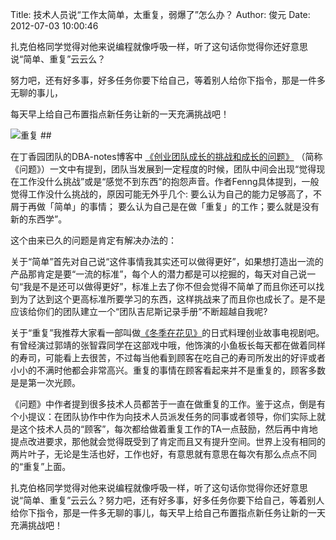 Title: 技术人员说“工作太简单，太重复，弱爆了”怎么办？
Author: 俊元
Date: 2012-07-03 10:00:46

扎克伯格同学觉得对他来说编程就像呼吸一样，听了这句话你觉得你还好意思说“简单、重复”云云么？

努力吧，还有好多事，好多任务你要下给自己，等着别人给你下指令，那是一件多无聊的事儿，

每天早上给自己布置指点新任务让新的一天充满挑战吧！

<img title="重复" src="http://www.teambition.com/download/51591fece8cf147e7dc1fe8b"/>
## 

 在丁香园团队的DBA-notes博客中
<span style="color: #3366ff;">
	<a href="http://www.dbanotes.net/startup/Challenge_and_Grow_up.html">《创业团队成长的挑战和成长的问题》</a>
</span>（简称《问题》）一文中有提到，团队当发展到一定程度的时候，团队中间会出现“觉得现在工作没什么挑战”或是“感觉不到东西”的抱怨声音。作者Fenng具体提到，一般觉得工作没什么挑战的，原因可能无外乎几个: 要么认为自己的能力足够高了，不屑于再做「简单」的事情； 要么认为自己是在做「重复」的工作；要么就是没有新的东西学”。
 
 这个由来已久的问题是肯定有解决办法的：
 
 关于“简单”首先对自己说“这件事情我其实还可以做得更好”，如果想打造出一流的产品那肯定是要“一流的标准”，每个人的潜力都是可以挖掘的，每天对自己说一句“我是不是还可以做得更好”，标准上去了你不但会觉得不简单了而且你还可以找到为了达到这个更高标准所要学习的东西，这样挑战来了而且你也成长了。是不是应该给你们的团队建立一个“团队吉尼斯记录手册”不断超越自我呢?
 
 关于“重复”我推荐大家看一部叫做<a href="http://movie.douban.com/subject/4082304/">《冬季在花见》</a>的日式料理创业故事电视剧吧。有曾经演过郭靖的张智霖同学在这部戏中哦，他饰演的小鱼板长每天都在做着同样的寿司，可能看上去很苦，不过每当他看到顾客在吃自己的寿司所发出的好评或者小小的不满时他都会非常高兴。重复的事情在顾客看起来并不是重复的，顾客多数是是第一次光顾。
 
 《问题》中作者提到很多技术人员都苦于一直在做重复的工作。鉴于这点，倒是有个小提议：在团队协作中作为向技术人员派发任务的同事或者领导，你们实际上就是这个技术人员的“顾客”，每次都给做着重复工作的TA一点鼓励，然后再中肯地提点改进要求，那他就会觉得既受到了肯定而且又有提升空间。世界上没有相同的两片叶子，无论是生活也好，工作也好，有意思就有意思在每次有那么点点不同的“重复”上面。
 
 扎克伯格同学觉得对他来说编程就像呼吸一样，听了这句话你觉得你还好意思说“简单、重复”云云么？努力吧，还有好多事，好多任务你要下给自己，等着别人给你下指令，那是一件多无聊的事儿，每天早上给自己布置指点新任务让新的一天充满挑战吧！
 